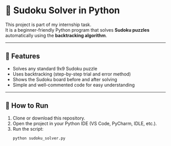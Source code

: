 # 🧩 Sudoku Solver in Python  

This project is part of my internship task.  
It is a beginner-friendly Python program that solves **Sudoku puzzles** automatically using the **backtracking algorithm**.  

---

## 📌 Features
- Solves any standard 9x9 Sudoku puzzle  
- Uses backtracking (step-by-step trial and error method)  
- Shows the Sudoku board before and after solving  
- Simple and well-commented code for easy understanding  

---

## 🚀 How to Run
1. Clone or download this repository.  
2. Open the project in your Python IDE (VS Code, PyCharm, IDLE, etc.).  
3. Run the script:  
   ```bash
   python sudoku_solver.py
